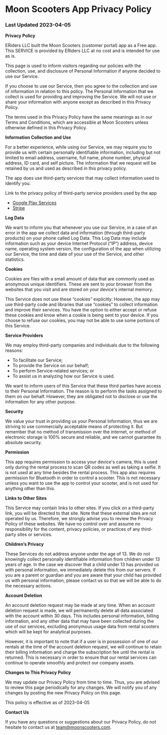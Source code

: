 # Moon Scooters App Privacy Policy

### Last Updated 2023-04-05

**Privacy Policy**

ERiders LLC built the Moon Scooters (customer portal) app as a Free app. This SERVICE is provided by ERiders LLC at no cost and is intended for use as is.

This page is used to inform visitors regarding our policies with the collection, use, and disclosure of Personal Information if anyone decided to use our Service.

If you choose to use our Service, then you agree to the collection and use of information in relation to this policy. The Personal Information that we collect is used for providing and improving the Service. We will not use or share your information with anyone except as described in this Privacy Policy.

The terms used in this Privacy Policy have the same meanings as in our Terms and Conditions, which are accessible at Moon Scooters unless otherwise defined in this Privacy Policy.

**Information Collection and Use**

For a better experience, while using our Service, we may require you to provide us with certain personally identifiable information, including but not limited to email address, username, full name, phone number, physical address, ID card, and self picture. The information that we request will be retained by us and used as described in this privacy policy.

The app does use third-party services that may collect information used to identify you.

Link to the privacy policy of third-party service providers used by the app

*   [Google Play Services](https://www.google.com/policies/privacy/)
*   [Stripe](https://stripe.com/privacy)

**Log Data**

We want to inform you that whenever you use our Service, in a case of an error in the app we collect data and information (through third-party products) on your phone called Log Data. This Log Data may include information such as your device Internet Protocol (“IP”) address, device name, operating system version, the configuration of the app when utilizing our Service, the time and date of your use of the Service, and other statistics.

**Cookies**

Cookies are files with a small amount of data that are commonly used as anonymous unique identifiers. These are sent to your browser from the websites that you visit and are stored on your device's internal memory.

This Service does not use these “cookies” explicitly. However, the app may use third-party code and libraries that use “cookies” to collect information and improve their services. You have the option to either accept or refuse these cookies and know when a cookie is being sent to your device. If you choose to refuse our cookies, you may not be able to use some portions of this Service.

**Service Providers**

We may employ third-party companies and individuals due to the following reasons:

*   To facilitate our Service;
*   To provide the Service on our behalf;
*   To perform Service-related services; or
*   To assist us in analyzing how our Service is used.

We want to inform users of this Service that these third parties have access to their Personal Information. The reason is to perform the tasks assigned to them on our behalf. However, they are obligated not to disclose or use the information for any other purpose.

**Security**

We value your trust in providing us your Personal Information, thus we are striving to use commercially acceptable means of protecting it. But remember that no method of transmission over the internet, or method of electronic storage is 100% secure and reliable, and we cannot guarantee its absolute security.

**Permission**

This app requires permission to access your device's camera, this is used only during the rental process to scan QR codes as well as taking a selfie. It is not used at any time besides the rental process.
This app also requires permission for Bluetooth in order to control a scooter. This is not necessary unless you want to use the app to control your scooter, and is not used for anything other than this.

**Links to Other Sites**

This Service may contain links to other sites. If you click on a third-party link, you will be directed to that site. Note that these external sites are not operated by us. Therefore, we strongly advise you to review the Privacy Policy of these websites. We have no control over and assume no responsibility for the content, privacy policies, or practices of any third-party sites or services.

**Children’s Privacy**

These Services do not address anyone under the age of 13. We do not knowingly collect personally identifiable information from children under 13 years of age. In the case we discover that a child under 13 has provided us with personal information, we immediately delete this from our servers. If you are a parent or guardian and you are aware that your child has provided us with personal information, please contact us so that we will be able to do the necessary actions.

**Account Deletion**

An account deletion request may be made at any time. When an account deletion request is made, we will permanently delete all data associated with the account within 30 days. This includes personal information, billing information, and any other data that may have been collected during the use of our services, excluding anonymous usage data from rental scooters which will be kept for analytical purposes.

However, it is important to note that if a user is in possession of one of our rentals at the time of the account deletion request, we will continue to retain their billing information and charge the subscription fee until the rental is returned. This is necessary in order to ensure that our rental services can continue to operate smoothly and protect our company assets.

**Changes to This Privacy Policy**

We may update our Privacy Policy from time to time. Thus, you are advised to review this page periodically for any changes. We will notify you of any changes by posting the new Privacy Policy on this page.

This policy is effective as of 2023-04-05

**Contact Us**

If you have any questions or suggestions about our Privacy Policy, do not hesitate to contact us at team@moonscooters.com.
